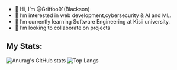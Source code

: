 - 👋 Hi, I’m @Griffoo91(Blackson)
- 👀 I’m interested in web development,cybersecurity & AI and ML.
- 🌱 I’m currently learning Software Engineering at Kisii university.
- 💞️ I’m looking to collaborate on projects

## My Stats:
![Anurag's GitHub stats](https://github-readme-stats.vercel.app/api?username=griffoo91&show_icons=true&theme=merko)
![Top Langs](https://github-readme-stats.vercel.app/api/top-langs/?username=griffoo91&layout=compact&theme=merko)
<!---
Griffoo91/Griffoo91 is a ✨ special ✨ repository because its `README.md` (this file) appears on your GitHub profile.
You can click the Preview link to take a look at your changes.
--->
